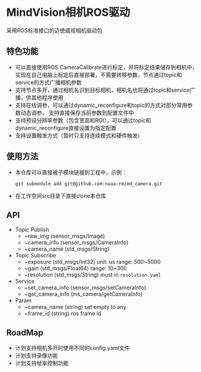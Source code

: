 # MindVision相机ROS驱动
采用ROS标准接口的迈徳威视相机驱动包

## 特色功能
* 可以直接使用ROS CameraCalibrate进行标定，并将标定结果储存到相机中， 
实现在自己电脑上标定后直接部署，不需要转移参数，节点通过topic和service的方式广播相机参数
* 支持节点多开，通过相机名识别目标相机，相机名也将通过topic和service广播，供其他程序使用
* 支持在线调参，可以通过dynamic_reconfigure和topic的方式对部分常用参数动态调参，
支持直接保存当前参数到配置文件中
* 支持预设分辨率参数（包含宽高和ROI），可以通过topic和dynamic_reconfigure直接设置为指定配置
* 支持设置触发方式（暂时只支持连续模式和硬件触发）

## 使用方法
* 本仓库可以直接被子模块链接到工程中，示例：
    ```shell
    git submodule add git@github.com:nuaa-rm/md_camera.git 
    ```
* 在工作空间src目录下直接clone本仓库

## API
* Topic Publish
  * ~raw_img (sensor_msgs/Image)
  * ~camera_info (sensor_msgs/CameraInfo)
  * ~camera_name (std_msgs/String)
* Topic Subscribe
  * ~exposure (std_msgs/Int32)  unit: us  range: 500\~5000
  * ~gain (std_msgs/Float64)  range: 10\~300
  * ~resolution (std_msgs/String)  must in `resolution.yaml`
* Service
  * ~set_camera_info (sensor_msgs/setCameraInfo)
  * ~get_camera_info (ms_camera/getCameraInfo)
* Param
  * ~camera_name (string)  set empty to any
  * ~frame_id (string)  ros frame id

## RoadMap
* 计划支持相机多开时使用不同的config.yaml文件
* 计划支持录像功能
* 计划支持帧率控制功能
